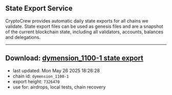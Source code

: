 ## State Export Service
CryptoCrew provides automatic daily state exports for all chains we validate. State export files can be used as genesis files and are a snapshot of the current blockchain state, including all validators, accounts, balances and delegations.

---
**Download: [dymension_1100-1 state export](https://dl-eu2.ccvalidators.com/SERVICE/dymension/dymension_1100-1_export_7326470.json)**
---

- last updated: Mon May 26 2025 18:26:28
- chain id: `dymension_1100-1`
- export height: `7326470`
- use for: airdrops, local tests, chain recovery
